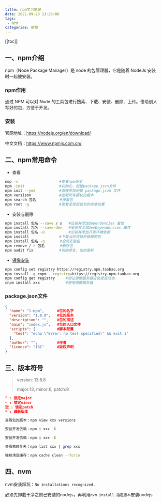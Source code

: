```yaml
---
title: npm学习笔记
date: 2021-09-23 13:26:00
tags:
 - NPM
categories: 前端
---
```

[[toc]]
## 一、npm介绍

npm（Node Package Manager）是 node 的包管理器，它是随着 NodeJs 安装时一起被安装。



### npm作用

通过 NPM 可以对 Node 的工具包进行搜索、下载、安装、删除、上传。借助别人写好的包，方便于开发。

### 安装

官网地址：https://nodejs.org/en/download/

中文文档：https://www.npmjs.com.cn/



## 二、npm常用命令

- 查看

```bash
nmp -v                   #查看npm版本
npm -init                #初始化，创建package.json文件
npm init --yes           #直接参加创建 package.json 文件
npm versison             #查看所有模块的版本
npm search 包名           #搜索包
npm root -g              #查看全局安装包的存放位置
```



- 安装与删除

```bash
npm install 包名 --save / s   #安装并添加dependencies 属性
npm install 包名 --save-dev   #安装并添加devDependencies 属性
npm install 包名 -D           #安装并添加开发环境依赖
npm install              #下载当前项目所依赖的包
npm install 包名 -g       #全局安装包
npm remove / r 包名       #删除包
npm audit fix            #包的修复、包的更新
```

- [镜像安装](http://npm.taobao.org/mirrors/npm/)

```bash
npm config set registry https://registry.npm.taobao.org
npm install -g cnpm --registry=https://registry.npm.taobao.org
npm config get registry     #验证镜像服务器安装是否成功
cnpm install xxx            #使用镜像服务器
```

### package.json文件

```json
{
  "name": "1-npm",      #包的名字
  "version": "1.0.0",   #包的版本
  "description": "",    #包的描述
  "main": "index.js",   #包的入口文件
  "scripts": {          #脚本配置
    "test": "echo \"Error: no test specified\" && exit 1"
  },
  "author": "",         #作者
  "license": "ISC"      #版权声明
}

```



## 三、版本符号

> version: 13.6.8
>
> major:13, 	minor:6, 	patch:8

```json
^ : 锁定major
~ : 锁定minor
空 : 锁定patch
* : 最新版本
```

```bash
查看包的版本：npm view xxx versions

安装开发依赖：npm i xxx -D

安装开发依赖：npm i xxx -D

查看依赖关系：npm list xxx | grep xxx

强制清空缓存：npm cache clean --force

```



## 四、nvm

nvm安装踩坑：`No installations recognized.` 

必须先卸载干净之前已安装的nodejs，再利用`nvm install 指定版本`安装nodejs



